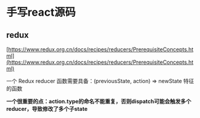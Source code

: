 # 手写react源码



## redux

[https://www.redux.org.cn/docs/recipes/reducers/PrerequisiteConcepts.html](https://www.redux.org.cn/docs/recipes/reducers/PrerequisiteConcepts.html)

一个 Redux reducer 函数需要具备：(previousState, action) => newState 特征的函数

**一个很重要的点：action.type的命名不能重复，否则dispatch可能会触发多个reducer，导致修改了多个子state**














